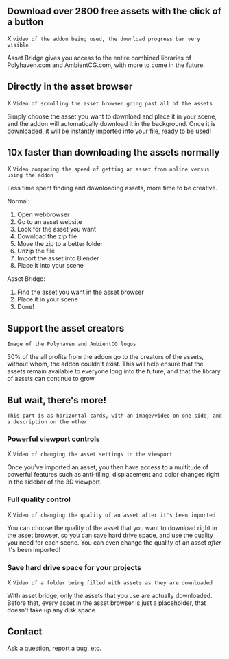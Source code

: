 ## Download over 2800 free assets with the click of a button

X `video of the addon being used, the download progress bar very visible`

Asset Bridge gives you access to the entire combined libraries of Polyhaven.com
and AmbientCG.com, with more to come in the future.

## Directly in the asset browser

X `Video of scrolling the asset browser going past all of the assets`

Simply choose the asset you want to download and place it in your scene, and the
addon will automatically download it in the background. Once it is downloaded,
it will be instantly imported into your file, ready to be used!

## 10x faster than downloading the assets normally

X `Video comparing the speed of getting an asset from online versus using the addon`

Less time spent finding and downloading assets, more time to be creative.

Normal:

1. Open webbrowser
2. Go to an asset website
3. Look for the asset you want
4. Download the zip file
5. Move the zip to a better folder
6. Unzip the file
7. Import the asset into Blender
8. Place it into your scene

Asset Bridge:

1. Find the asset you want in the asset browser
2. Place it in your scene
3. Done!

## Support the asset creators

`Image of the Polyhaven and AmbientCG logos`

30% of the all profits from the addon go to the creators of the assets, without
whom, the addon couldn't exist. This will help ensure that the assets remain
available to everyone long into the future, and that the library of assets can
continue to grow.

## But wait, there's more!

`This part is as horizontal cards, with an image/video on one side, and a description on the other`

### Powerful viewport controls

X `Video of changing the asset settings in the viewport`

Once you've imported an asset, you then have access to a multitude of powerful
features such as anti-tiling, displacement and color changes right in the
sidebar of the 3D viewport.

### Full quality control

X `Video of changing the quality of an asset after it's been imported`

You can choose the quality of the asset that you want to download right in the
asset browser, so you can save hard drive space, and use the quality you need
for each scene. You can even change the quality of an asset _after_ it's been
imported!

### Save hard drive space for your projects

X `Video of a folder being filled with assets as they are downloaded`

With asset bridge, only the assets that you use are actually downloaded. Before
that, every asset in the asset browser is just a placeholder, that doesn't take
up any disk space.

## Contact

Ask a question, report a bug, etc.
